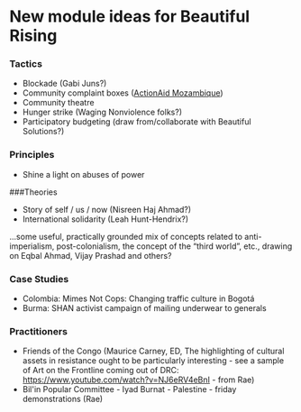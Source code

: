 # New module ideas for Beautiful Rising

### Tactics
* Blockade (Gabi Juns?)
* Community complaint boxes ([ActionAid Mozambique](http://vimeo.com/102927619))
* Community theatre
* Hunger strike (Waging Nonviolence folks?)
* Participatory budgeting (draw from/collaborate with Beautiful Solutions?)

### Principles
* Shine a light on abuses of power

###Theories
* Story of self / us / now (Nisreen Haj Ahmad?)
* International solidarity (Leah Hunt-Hendrix?)

...some useful, practically grounded mix of concepts related to anti-imperialism, post-colonialism, the concept of the “third world”, etc., drawing on Eqbal Ahmad, Vijay Prashad and others?

### Case Studies
* Colombia: Mimes Not Cops: Changing traffic culture in Bogotá
* Burma: SHAN activist campaign of mailing underwear to generals

### Practitioners

* Friends of the Congo (Maurice Carney, ED, The highlighting of cultural assets in resistance ought to be particularly interesting - see a sample of Art on the Frontline coming out of DRC: https://www.youtube.com/watch?v=NJ6eRV4eBnI - from Rae) 
* Bil'in Popular Committee - Iyad Burnat - Palestine - friday demonstrations (Rae) 




